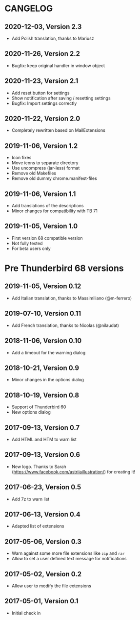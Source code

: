 CANGELOG
=========

2020-12-03, Version 2.3
-----------------------

* Add Polish translation, thanks to Mariusz 

2020-11-26, Version 2.2
-----------------------

* Bugfix: keep original handler in window object

2020-11-23, Version 2.1
-----------------------

* Add reset button for settings
* Show notification after saving / resetting settings
* Bugfix: Import settings correctly


2020-11-22, Version 2.0
-----------------------

* Completely rewritten based on MailExtensions

2019-11-06, Version 1.2
-----------------------

* Icon fixes
* Move icons to separate directory
* Use uncompress (jar-less) format
* Remove old Makefiles
* Remove old dummy chrome.manifest-files

2019-11-06, Version 1.1
-----------------------

* Add translations of the descriptions
* Minor changes for compatibility with TB 71

2019-11-05, Version 1.0
-----------------------

* First version 68 compatible version
* Not fully tested
* For beta users only


Pre Thunderbird 68 versions
===========================


2019-11-05, Version 0.12
------------------------

* Add Italian translation, thanks to Massimiliano (@m-ferrero)

2019-07-10, Version 0.11
------------------------

* Add French translation, thanks to Nicolas (@nilaudat)

2018-11-06, Version 0.10
------------------------

* Add a timeout for the warning dialog

2018-10-21, Version 0.9
-----------------------

* Minor changes in the options dialog

2018-10-19, Version 0.8
-----------------------

* Support of Thunderbird 60
* New options dialog

2017-09-13, Version 0.7
-----------------------

* Add HTML and HTM to warn list

2017-09-13, Version 0.6
-----------------------

* New logo. Thanks to Sarah (https://www.facebook.com/astriiaillustration/) for
  creating it!

2017-06-23, Version 0.5
-----------------------

* Add 7z to warn list

2017-06-13, Version 0.4
-----------------------

* Adapted list of extensions

2017-05-06, Version 0.3
-----------------------

* Warn against some more file extensions like `zip` and `rar`
* Allow to set a user defined text message for notifications

2017-05-02, Version 0.2
-----------------------

* Allow user to modify the file extensions

2017-05-01, Version 0.1
-----------------------

* Initial check in
